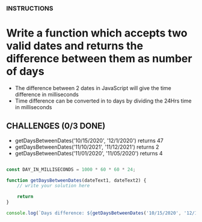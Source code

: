 <h3>INSTRUCTIONS</h3>

# Write a function which accepts two valid dates and returns the difference between them as number of days
<ul>
    <li>The difference between 2 dates in JavaScript will give the time difference in milliseconds</li>
    <li>Time difference can be converted in to days by dividing the 24Hrs time in milliseconds</li>
</ul>

## CHALLENGES (0/3 DONE)
<ul>
    <li>getDaysBetweenDates('10/15/2020', '12/1/2020') returns 47</li>
    <li>getDaysBetweenDates('11/10/2021', '11/12/2021') returns 2</li>
    <li>getDaysBetweenDates('11/01/2020', '11/05/2020') returns 4</li>
</ul>

```js

const DAY_IN_MILLISECONDS = 1000 * 60 * 60 * 24;

function getDaysBetweenDates(dateText1, dateText2) {
    // write your solution here

    return
}

console.log(`Days difference: ${getDaysBetweenDates('10/15/2020', '12/1/2020')}`)


```